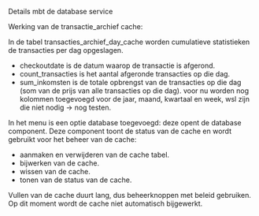 Details mbt de database service

Werking van de transactie_archief cache:

In de tabel transacties_archief_day_cache worden cumulatieve statistieken de transacties per dag opgeslagen.
* checkoutdate is de datum waarop de transactie is afgerond.
* count_transacties is het aantal afgeronde transacties op die dag.
* sum_inkomsten is de totale opbrengst van de transacties op die dag (som van de prijs van alle transacties op die dag).
voor nu worden nog kolommen toegevoegd voor de jaar, maand, kwartaal en week, wsl zijn die niet nodig -> nog testen.

In het menu is een optie database toegevoegd: deze opent de database component.
Deze component toont de status van de cache en wordt gebruikt voor het beheer van de cache:
* aanmaken en verwijderen van de cache tabel.
* bijwerken van de cache.
* wissen van de cache.
* tonen van de status van de cache.

Vullen van de cache duurt lang, dus beheerknoppen met beleid gebruiken. Op dit moment wordt de cache niet automatisch bijgewerkt.

